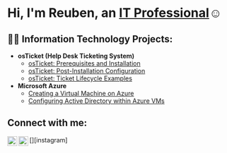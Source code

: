 <h1>Hi, I'm Reuben, an <a href="https://linkedin.com/in/reuben-hutcherson-b026aa1a0
">IT Professional</a>☺</h1>


<h2>👨‍💻 Information Technology Projects:</h2>

- <b>osTicket (Help Desk Ticketing System)</b>
  - [osTicket: Prerequisites and Installation](https://github.com/reubenhutcherson/osticket-prereqs)
  - [osTicket: Post-Installation Configuration](https://github.com/reubenhutcherson/osTicket-post-install-config)
  - [osTicket: Ticket Lifecycle Examples](https://github.com/reubenhutcherson/reubenhutcherson/osTicket-ticket-lifecycle)
- <b>Microsoft Azure</b>
  - [Creating a Virtual Machine on Azure](https://github.com/reubenhutcherson/azurevirtualmachine)
  - [Configuring Active Directory within Azure VMs](https://github.com/reubenhutcherson/configure-activedirectory)
  

<h2>Connect with me:</h2>


[<img align="left" alt="Josh | LinkedIn" width="22px" src="https://cdn.jsdelivr.net/npm/simple-icons@v3/icons/linkedin.svg" />][linkedin]
[<img align="left" alt="Josh | Instagram" width="22px" src="https://cdn.jsdelivr.net/npm/simple-icons@v3/icons/instagram.svg" />][instagram]


[linkedin]: https://linkedin.com/in/reuben-hutcherson-b026aa1a0

